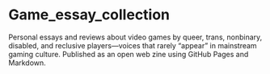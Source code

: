 # Game_essay_collection
Personal essays and reviews about video games by queer, trans, nonbinary, disabled, and reclusive players—voices that rarely “appear” in mainstream gaming culture. Published as an open web zine using GitHub Pages and Markdown.
